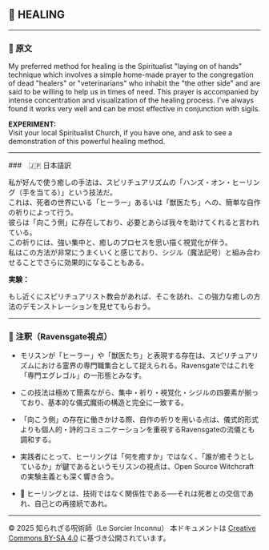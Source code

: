 
## 🧛 HEALING

---

### 🧛 原文

My preferred method for healing is the Spiritualist "laying on of hands" technique which involves a simple home-made prayer to the congregation of dead "healers" or "veterinarians" who inhabit the "the other side" and are said to be willing to help us in times of need. This prayer is accompanied by intense concentration and visualization of the healing process. I've always found it works very well and can be most effective in conjunction with sigils.

**EXPERIMENT:**  
Visit your local Spiritualist Church, if you have one, and ask to see a demonstration of this powerful healing method.

---

###　🇯🇵 日本語訳

私が好んで使う癒しの手法は、スピリチュアリズムの「ハンズ・オン・ヒーリング（手を当てる）」という技法だ。  
これは、死者の世界にいる「ヒーラー」あるいは「獣医たち」への、簡単な自作の祈りによって行う。  
彼らは「向こう側」に存在しており、必要とあらば我々を助けてくれると言われている。  
この祈りには、強い集中と、癒しのプロセスを思い描く視覚化が伴う。  
私はこの方法が非常にうまくいくと感じており、シジル（魔法記号）と組み合わせることでさらに効果的になることもある。

**実験：**

もし近くにスピリチュアリスト教会があれば、そこを訪れ、この強力な癒しの方法のデモンストレーションを見せてもらおう。

---

### 🐌 注釈（Ravensgate視点）

- モリスンが「ヒーラー」や「獣医たち」と表現する存在は、スピリチュアリズムにおける霊界の専門職集合として捉えられる。Ravensgateではこれを「専門エグレゴル」の一形態とみなす。
- この技法は極めて簡素ながら、集中・祈り・視覚化・シジルの四要素が揃っており、基本的な儀式魔術の構造と完全に一致する。
- 「向こう側」の存在に働きかける際、自作の祈りを用いる点は、儀式的形式よりも個人的・詩的コミュニケーションを重視するRavensgateの流儀とも調和する。
- 実践者にとって、ヒーリングは「何を癒すか」ではなく、「誰が癒そうとしているか」が鍵であるというモリスンの視点は、Open Source Witchcraftの実験主義とも深く響き合う。

- 🌿 ヒーリングとは、技術ではなく関係性である──それは死者との交信であれ、自己との再接続であれ。

---

© 2025 知られざる呪術師（Le Sorcier Inconnu） 
本ドキュメントは [Creative Commons BY-SA 4.0](https://creativecommons.org/licenses/by-sa/4.0/deed.ja) に基づき公開されています。


